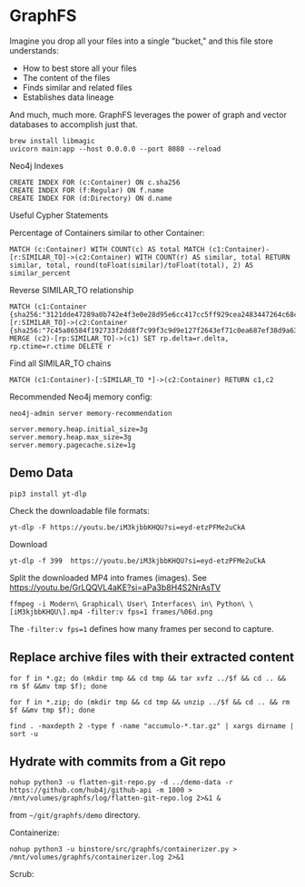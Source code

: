 # GraphFS

Imagine you drop all your files into a single "bucket," and this file store understands:

- How to best store all your files
- The content of the files
- Finds similar and related files
- Establishes data lineage

And much, much more. GraphFS leverages the power of graph and vector databases to accomplish just that.


```
brew install libmagic
uvicorn main:app --host 0.0.0.0 --port 8080 --reload
```


Neo4j Indexes

```
CREATE INDEX FOR (c:Container) ON c.sha256
CREATE INDEX FOR (f:Regular) ON f.name
CREATE INDEX FOR (d:Directory) ON d.name
```



Useful Cypher Statements

Percentage of Containers similar to other Container:

```
MATCH (c:Container) WITH COUNT(c) AS total MATCH (c1:Container)-[r:SIMILAR_TO]->(c2:Container) WITH COUNT(r) AS similar, total RETURN similar, total, round(toFloat(similar)/toFloat(total), 2) AS similar_percent
```

Reverse SIMILAR_TO relationship

```
MATCH (c1:Container {sha256:"3121dde47289a0b742e4f3e0e28d95e6cc417cc5ff929cea2483447264c68c37"})-[r:SIMILAR_TO]->(c2:Container {sha256:"7c45a86584f192733f2dd8f7c99f3c9d9e127f2643ef71c0ea687ef38d9a63fe"})
MERGE (c2)-[rp:SIMILAR_TO]->(c1) SET rp.delta=r.delta, rp.ctime=r.ctime DELETE r
```

Find all SIMILAR_TO chains

```
MATCH (c1:Container)-[:SIMILAR_TO *]->(c2:Container) RETURN c1,c2
```



Recommended Neo4j memory config:

```
neo4j-admin server memory-recommendation
```

```
server.memory.heap.initial_size=3g
server.memory.heap.max_size=3g
server.memory.pagecache.size=1g
```


## Demo Data

```
pip3 install yt-dlp
```

Check the downloadable file formats:

``` 
yt-dlp -F https://youtu.be/iM3kjbbKHQU?si=eyd-etzPFMe2uCkA
```

Download

```
yt-dlp -f 399  https://youtu.be/iM3kjbbKHQU?si=eyd-etzPFMe2uCkA
```

Split the downloaded MP4 into frames (images). See https://youtu.be/GrLQQVL4aKE?si=aPa3b8H4S2NrAsTV

```
ffmpeg -i Modern\ Graphical\ User\ Interfaces\ in\ Python\ \[iM3kjbbKHQU\].mp4 -filter:v fps=1 frames/%06d.png
```

The  `-filter:v fps=1` defines how many frames per second to capture.



## Replace archive files with their extracted content

```
for f in *.gz; do (mkdir tmp && cd tmp && tar xvfz ../$f && cd .. && rm $f &&mv tmp $f); done
```

```
for f in *.zip; do (mkdir tmp && cd tmp && unzip ../$f && cd .. && rm $f &&mv tmp $f); done
```

```
find . -maxdepth 2 -type f -name "accumulo-*.tar.gz" | xargs dirname | sort -u
```


## Hydrate with commits from a Git repo

```
nohup python3 -u flatten-git-repo.py -d ../demo-data -r https://github.com/hub4j/github-api -m 1000 > /mnt/volumes/graphfs/log/flatten-git-repo.log 2>&1 &
```

from `~/git/graphfs/demo` directory.


Containerize:

```
nohup python3 -u binstore/src/graphfs/containerizer.py > /mnt/volumes/graphfs/containerizer.log 2>&1
```

Scrub:

```

```

